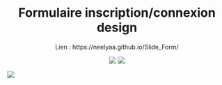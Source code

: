 <h1 align="center">Formulaire inscription/connexion design</h1>

<p align="center">Lien : https://neelyaa.github.io/Slide_Form/</p>

 <p align="center"> 
<img src="https://img.shields.io/badge/html5-%23E34F26.svg?style=for-the-badge&logo=html5&logoColor=white" />
<img src="https://img.shields.io/badge/css3-%231572B6.svg?style=for-the-badge&logo=css3&logoColor=white" /> 
 </p>
<img src="https://github.com/Neelyaa/Slide_Form/assets/100840997/dbda4d76-b2e8-41eb-b476-15477c71955d" />

